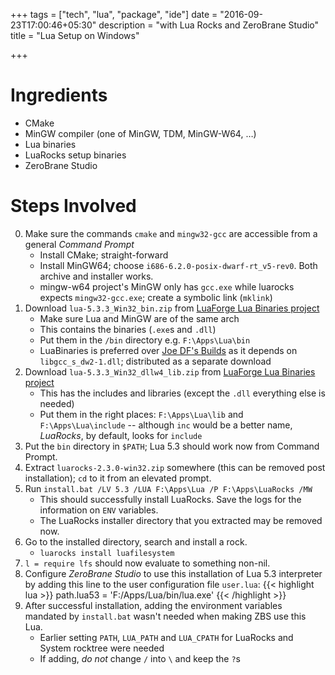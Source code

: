 +++
tags = ["tech", "lua", "package", "ide"]
date = "2016-09-23T17:00:46+05:30"
description = "with Lua Rocks and ZeroBrane Studio"
title = "Lua Setup on Windows"

+++

# Ingredients

* CMake
* MinGW compiler (one of MinGW, TDM, MinGW-W64, …)
* Lua binaries
* LuaRocks setup binaries
* ZeroBrane Studio

# Steps Involved

0. Make sure the commands `cmake` and `mingw32-gcc` are accessible from a general _Command Prompt_
    + Install CMake; straight-forward
    + Install MinGW64; choose `i686-6.2.0-posix-dwarf-rt_v5-rev0`.  Both archive and installer works.
    + mingw-w64 project's MinGW only has `gcc.exe` while luarocks expects `mingw32-gcc.exe`; create a symbolic link (`mklink`)
1. Download `lua-5.3.3_Win32_bin.zip` from [LuaForge Lua Binaries project][]
    + Make sure Lua and MinGW are of the same arch
    + This contains the binaries (`.exe`s and `.dll`)
    + Put them in the `/bin` directory e.g. `F:\Apps\Lua\bin`
    + LuaBinaries is preferred over [Joe DF's Builds][] as it depends on `libgcc_s_dw2-1.dll`; distributed as a separate download
2. Download `lua-5.3.3_Win32_dllw4_lib.zip` from [LuaForge Lua Binaries project][]
    + This has the includes and libraries (except the `.dll` everything else is needed)
    + Put them in the right places: `F:\Apps\Lua\lib` and `F:\Apps\Lua\include` -- although `inc` would be a better name, _LuaRocks_, by default, looks for `include`
3. Put the `bin` directory in `$PATH`; Lua 5.3 should work now from Command Prompt.
4. Extract `luarocks-2.3.0-win32.zip` somewhere (this can be removed post installation); `cd` to it from an elevated prompt.
5. Run `install.bat /LV 5.3 /LUA F:\Apps\Lua /P F:\Apps\LuaRocks /MW`
    + This should successfully install LuaRocks. Save the logs for the information on `ENV` variables.
    + The LuaRocks installer directory that you extracted may be removed now.
6. Go to the installed directory, search and install a rock.
    + `luarocks install luafilesystem`
7. `l = require lfs` should now evaluate to something non-nil.
8. Configure *ZeroBrane Studio* to use this installation of Lua 5.3 interpreter by adding this line to the user configuration file `user.lua`:
{{< highlight lua >}}
path.lua53 = 'F:/Apps/Lua/bin/lua.exe'
{{< /highlight >}}
9. After successful installation, adding the environment variables mandated by `install.bat` wasn't needed when making ZBS use this Lua.
    + Earlier setting `PATH`, `LUA_PATH` and `LUA_CPATH` for LuaRocks and System rocktree were needed
    + If adding, *do not* change `/` into `\` and keep the `?`s

[LuaForge Lua Binaries project]: http://luabinaries.luaforge.net/
[Joe DF's Builds]: http://joedf.users.sourceforge.net/luabuilds/
